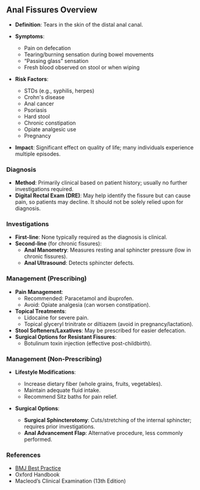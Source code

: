 ## Anal Fissures Overview

- **Definition**: Tears in the skin of the distal anal canal.
- **Symptoms**:
  - Pain on defecation
  - Tearing/burning sensation during bowel movements
  - “Passing glass” sensation
  - Fresh blood observed on stool or when wiping

- **Risk Factors**:
  - STDs (e.g., syphilis, herpes)
  - Crohn's disease
  - Anal cancer
  - Psoriasis
  - Hard stool
  - Chronic constipation
  - Opiate analgesic use
  - Pregnancy

- **Impact**: Significant effect on quality of life; many individuals experience multiple episodes.

### Diagnosis

- **Method**: Primarily clinical based on patient history; usually no further investigations required.
- **Digital Rectal Exam (DRE)**: May help identify the fissure but can cause pain, so patients may decline. It should not be solely relied upon for diagnosis.

### Investigations

- **First-line**: None typically required as the diagnosis is clinical.
- **Second-line** (for chronic fissures):
  - **Anal Manometry**: Measures resting anal sphincter pressure (low in chronic fissures).
  - **Anal Ultrasound**: Detects sphincter defects.

### Management (Prescribing)

- **Pain Management**:
  - Recommended: Paracetamol and ibuprofen.
  - Avoid: Opiate analgesia (can worsen constipation).
- **Topical Treatments**:
  - Lidocaine for severe pain.
  - Topical glyceryl trinitrate or diltiazem (avoid in pregnancy/lactation).
- **Stool Softeners/Laxatives**: May be prescribed for easier defecation.
- **Surgical Options for Resistant Fissures**:
  - Botulinum toxin injection (effective post-childbirth).

### Management (Non-Prescribing)

- **Lifestyle Modifications**:
  - Increase dietary fiber (whole grains, fruits, vegetables).
  - Maintain adequate fluid intake.
  - Recommend Sitz baths for pain relief.
  
- **Surgical Options**:
  - **Surgical Sphincterotomy**: Cuts/stretching of the internal sphincter; requires prior investigations.
  - **Anal Advancement Flap**: Alternative procedure, less commonly performed.

### References

- [BMJ Best Practice](https://bestpractice.bmj.com/topics/en-gb/563)
- Oxford Handbook
- Macleod’s Clinical Examination (13th Edition)